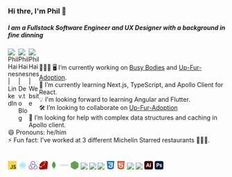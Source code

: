 ### Hi thre, I'm Phil 👋
##### I am a Fullstack Software Engineer and UX Designer with a background in fine dinning
<a href="https://www.linkedin.com/in/philip-haines/">
  <img align="left" alt="Phil Haines | LinkedIn" width="24px" src="https://pngimg.com/uploads/linkedIn/linkedIn_PNG38.png" />
</a>
<a href="https://dev.to/philiphaines">
  <img align="left" alt="Phil Haines | Dev.to Blog" width="24px" src="https://cdn.icon-icons.com/icons2/2248/PNG/512/dev_to_icon_136699.png" />
</a>
<a href="https://philiphaines.com">
  <img align="left" alt="Phil Haines | Website" width="24px" src="https://img.icons8.com/pastel-glyph/2x/website--v2.png" />
</a>

<br />
<br />
👨🏻‍💼 🖥   I’m currently working on <a href="https://github.com/philip-haines/school-progress-tracker-frontend">Busy Bodies</a> and <a href="https://github.com/philip-haines/up-fur-adoption">Up-Fur-Adoption</a>.
<br/>
🌱    I’m currently learning Next.js, TypeScript, and Apollo Client for React.
<br/>
💡     I'm looking forward to learning Angular and Flutter.
<br/>
🛠     I’m looking to collaborate on <a href="https://github.com/philip-haines/up-fur-adoption">Up-Fur-Adoption</a>
<br/>
🤔    I’m looking for help with complex data structures and caching in Apollo client.
<br/>
😄    Pronouns: he/him
<br/>
⚡    Fun fact: I've worked at 3 different Michelin Starred restaurants 👨🏻‍🍳.
<br />
<br />
<br />
<code><img height="20" src="https://raw.githubusercontent.com/github/explore/80688e429a7d4ef2fca1e82350fe8e3517d3494d/topics/javascript/javascript.png"></code>
<code><img height="20" src="https://raw.githubusercontent.com/github/explore/80688e429a7d4ef2fca1e82350fe8e3517d3494d/topics/react/react.png"></code>
<code><img height="20" src="https://raw.githubusercontent.com/devicons/devicon/0e565980d0a51fe7736bb090fb394659febfbe58/icons/redux/redux-original.svg"></code>
<code><img height="20" src="https://raw.githubusercontent.com/github/explore/80688e429a7d4ef2fca1e82350fe8e3517d3494d/topics/ruby/ruby.png"></code>
<code><img height="20" src="https://raw.githubusercontent.com/devicons/devicon/0e565980d0a51fe7736bb090fb394659febfbe58/icons/mongodb/mongodb-plain.svg"></code>
<code><img height="20" src="https://raw.githubusercontent.com/github/explore/80688e429a7d4ef2fca1e82350fe8e3517d3494d/topics/express/express.png"></code>
<code><img height="20" src="https://raw.githubusercontent.com/devicons/devicon/0e565980d0a51fe7736bb090fb394659febfbe58/icons/nodejs/nodejs-plain.svg"></code> 
<code><img height="20" src="https://cdn.worldvectorlogo.com/logos/apollo-graphql-1.svg"></code>
<code><img height="20" src="https://img.icons8.com/color/452/graphql.png"></code>
<code><img height="20" src="https://cdn.iconscout.com/icon/free/png-512/typescript-1174965.png"></code> 
<code><img height="20" src="https://raw.githubusercontent.com/devicons/devicon/0e565980d0a51fe7736bb090fb394659febfbe58/icons/css3/css3-plain.svg"></code> 
<code><img height="20" src="https://raw.githubusercontent.com/devicons/devicon/0e565980d0a51fe7736bb090fb394659febfbe58/icons/html5/html5-plain.svg"></code>
<code><img height="20" src="https://cdn-images-1.medium.com/max/228/1*13pvYrcH_xm6NPPb2PRYtw@2x.png"></code> 
<code><img height="20" src="https://rosenfeldmedia.com/enterprise2020/wp-content/uploads/sites/4/2020/08/InVision-App-logo.png"></code> 
<code><img height="20" src="https://raw.githubusercontent.com/devicons/devicon/0e565980d0a51fe7736bb090fb394659febfbe58/icons/illustrator/illustrator-plain.svg"></code> 
<code><img height="20" src="https://raw.githubusercontent.com/devicons/devicon/0e565980d0a51fe7736bb090fb394659febfbe58/icons/photoshop/photoshop-plain.svg"></code> 
